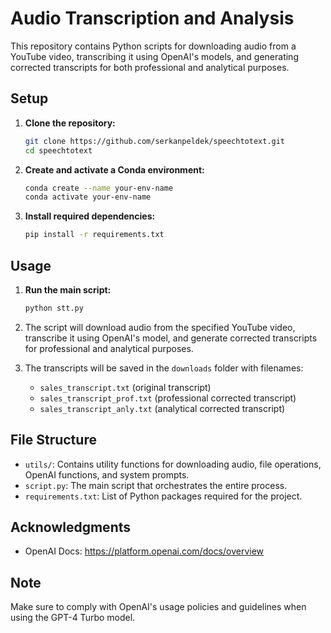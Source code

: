 
# Audio Transcription and Analysis

This repository contains Python scripts for downloading audio from a YouTube video, transcribing it using OpenAI's models, and generating corrected transcripts for both professional and analytical purposes.

## Setup

1. **Clone the repository:**
   ```bash
   git clone https://github.com/serkanpeldek/speechtotext.git
   cd speechtotext
   ```

2. **Create and activate a Conda environment:**
   ```bash
   conda create --name your-env-name
   conda activate your-env-name
   ```

3. **Install required dependencies:**
   ```bash
   pip install -r requirements.txt
   ```

## Usage

1. **Run the main script:**
   ```bash
   python stt.py
   ```

2. The script will download audio from the specified YouTube video, transcribe it using OpenAI's model, and generate corrected transcripts for professional and analytical purposes.

3. The transcripts will be saved in the `downloads` folder with filenames:
   - `sales_transcript.txt` (original transcript)
   - `sales_transcript_prof.txt` (professional corrected transcript)
   - `sales_transcript_anly.txt` (analytical corrected transcript)

## File Structure

- `utils/`: Contains utility functions for downloading audio, file operations, OpenAI functions, and system prompts.
- `script.py`: The main script that orchestrates the entire process.
- `requirements.txt`: List of Python packages required for the project.

## Acknowledgments

- OpenAI Docs: https://platform.openai.com/docs/overview

## Note

Make sure to comply with OpenAI's usage policies and guidelines when using the GPT-4 Turbo model.


